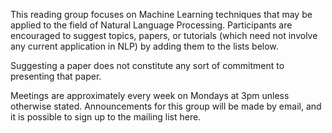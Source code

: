 This reading group focuses on Machine Learning techniques that may be applied to the field of Natural Language Processing. Participants are encouraged to suggest topics, papers, or tutorials (which need not involve any current application in NLP) by adding them to the lists below. 

Suggesting a paper does not constitute any sort of commitment to presenting that paper.

Meetings are approximately every week on Mondays at 3pm unless otherwise stated. Announcements for this group will be made by email, and it is possible to sign up to the mailing list here.

